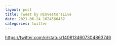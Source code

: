 ```yaml
--- 
layout: post 
title: Tweet by @InvestorsLive 
date: 2021-06-24 1624560432 
categories: twitter 
--- 
```

https://twitter.com/o/status/1408134607304863746